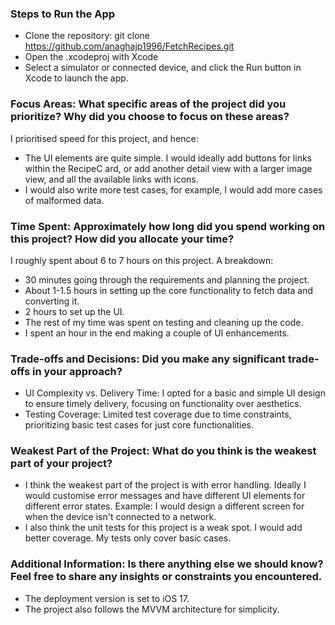 ### Steps to Run the App
- Clone the repository:
 git clone https://github.com/anaghajp1996/FetchRecipes.git
- Open the .xcodeproj with Xcode
- Select a simulator or connected device, and click the Run button in Xcode to launch the app.

### Focus Areas: What specific areas of the project did you prioritize? Why did you choose to focus on these areas?
I prioritised speed for this project, and hence:
 - The UI elements are quite simple. I would ideally add buttons for links within the RecipeC ard, or add another detail view with a larger image view, and all the available links with icons.
 - I would also write more test cases, for example, I would add more cases of malformed data.


### Time Spent: Approximately how long did you spend working on this project? How did you allocate your time?
I roughly spent about 6 to 7 hours on this project. 
A breakdown:
- 30 minutes going through the requirements and planning the project.
- About 1-1.5 hours in setting up the core functionality to fetch data and converting it.
- 2 hours to set up the UI.
- The rest of my time was spent on testing and cleaning up the code.
- I spent an hour in the end making a couple of UI enhancements. 

### Trade-offs and Decisions: Did you make any significant trade-offs in your approach?
- UI Complexity vs. Delivery Time: I opted for a basic and simple UI design to ensure timely delivery, focusing on functionality over aesthetics.
- Testing Coverage: Limited test coverage due to time constraints, prioritizing basic test cases for just core functionalities.

### Weakest Part of the Project: What do you think is the weakest part of your project?
- I think the weakest part of the project is with error handling. Ideally I would customise error messages and have different UI elements for different error states. 
Example: I would design a different screen for when the device isn't connected to a network. 
- I also think the unit tests for this project is a weak spot. I would add better coverage. My tests only cover basic cases. 

### Additional Information: Is there anything else we should know? Feel free to share any insights or constraints you encountered.
- The deployment version is set to iOS 17. 
- The project also follows the MVVM architecture for simplicity. 
